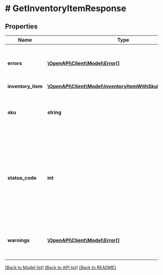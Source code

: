 # # GetInventoryItemResponse

## Properties

Name | Type | Description | Notes
------------ | ------------- | ------------- | -------------
**errors** | [**\OpenAPI\Client\Model\Error[]**](Error.md) | This container will be returned if there were one or more errors associated with retrieving the inventory item record. | [optional]
**inventory_item** | [**\OpenAPI\Client\Model\InventoryItemWithSkuLocaleGroupKeys**](InventoryItemWithSkuLocaleGroupKeys.md) |  | [optional]
**sku** | **string** | The seller-defined Stock-Keeping Unit (SKU) of the inventory item. The seller should have a unique SKU value for every product that they sell. | [optional]
**status_code** | **int** | The HTTP status code returned in this field indicates the success or failure of retrieving the inventory item record for the inventory item specified in the &lt;strong&gt;sku&lt;/strong&gt; field. See the &lt;strong&gt;HTTP status codes&lt;/strong&gt; table to see which each status code indicates. | [optional]
**warnings** | [**\OpenAPI\Client\Model\Error[]**](Error.md) | This container will be returned if there were one or more warnings associated with retrieving the inventory item record. | [optional]

[[Back to Model list]](../../README.md#models) [[Back to API list]](../../README.md#endpoints) [[Back to README]](../../README.md)

